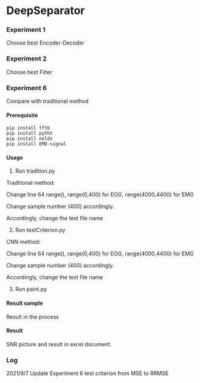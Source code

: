 # DeepSeparator
### Experiment 1 
Choose best Encoder-Decoder
### Experiment 2 
Choose best Filter
### Experiment 6
Compare with traditional method
#### Prerequisite
```
pip install tftb
pip install pyhht
pip install nolds
pip install EMD-signal
```
#### Usage

1. Run tradition.py

Traditional method:

Change line 64 range(), range(0,400) for EOG, range(4000,4400) for EMG

Change sample number (400) accordingly.

Accordingly, change the text file name 

2. Run testCriterion.py

CNN method:

Change line 64 range(), range(0,400) for EOG, range(4000,4400) for EMG

Change sample number (400) accordingly.

Accordingly, change the text file name 

3. Run paint.py


#### Result sample
Result in the process
#### Result
SNR picture and result in excel document.

### Log
2021/9/7 Update Experiment 6 test criterion from MSE to RRMSE
